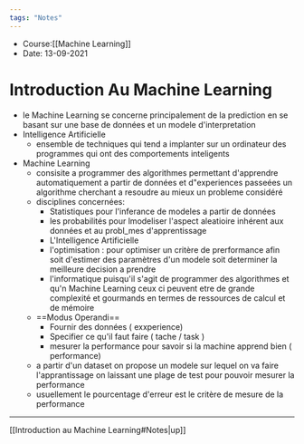 ```yaml
---
tags: "Notes"
---
```


* Course:[[Machine Learning]]
* Date: 13-09-2021 


# Introduction Au Machine Learning 
* le Machine Learning se concerne principalement de la prediction en se basant sur une base de données et un modele d'interpretation 
* Intelligence  Artificielle
	* ensemble de techniques qui tend a implanter sur un ordinateur des programmes qui ont des comportements inteligents
* Machine Learning
	* consisite a programmer des algorithmes permettant d'apprendre automatiquement a partir de données et d"experiences passeées un algorithme cherchant a resoudre au mieux un probleme considéré
	* disciplines concernées: 
		* Statistiques  pour l'inferance de modeles a partir de données 
		* les probabilités pour lmodeliser l'aspect aleatioire inhérent aux données et au probl_mes d'apprentissage 
		* L'Intelligence  Artificielle
		* l'optimisation : pour optimiser un critère de prerformance afin soit d'estimer des paramètres d'un modele soit determiner la meilleure decision a prendre 
		* l'informatique puisqu'il s'agit de programmer des algorithmes et qu'n Machine Learning ceux ci peuvent etre de grande complexité et gourmands en termes de ressources de calcul et de mémoire
	* ==Modus Operandi== 
		* Fournir des données ( exxperience)
		* Specifier ce qu'il faut faire ( tache / task )
		* mesurer la performance pour savoir si la machine apprend bien ( performance) 
	* a partir d'un dataset on propose un modele sur lequel on va faire l'apprantissage on laissant une plage de test pour pouvoir mesurer la performance 
	* usuellement le pourcentage d'erreur est le critère de mesure de la performance 



---
[[Introduction au Machine Learning#Notes|up]]